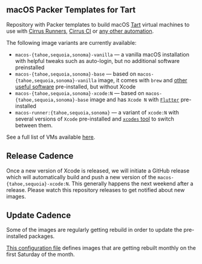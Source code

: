 ## macOS Packer Templates for Tart

Repository with Packer templates to build macOS [Tart](https://tart.run/) virtual machines to use with [Cirrus Runners](https://cirrus-runners.app/),
[Cirrus CI](https://cirrus-ci.org/guide/macOS/) or [any other automation](https://tart.run/integrations/cirrus-cli/).

The following image variants are currently available:

* `macos-{tahoe,sequoia,sonoma}-vanilla` — a vanilla macOS installation with helpful tweaks such as auto-login, but no additional software preinstalled
* `macos-{tahoe,sequoia,sonoma}-base` — based on `macos-{tahoe,sequoia,sonoma}-vanilla` image, it comes with `brew` and [other useful software](https://github.com/cirruslabs/macos-image-templates/blob/main/templates/base.pkr.hcl) pre-installed, but without Xcode
* `macos-{tahoe,sequoia,sonoma}-xcode:N` — based on `macos-{tahoe,sequoia,sonoma}-base` image and has `Xcode N` with [`Flutter`](https://flutter.dev/) pre-installed
* `macos-runner:{tahoe,sequoia,sonoma}` — a variant of `xcode:N` with several versions of `Xcode` pre-installed and [`xcodes` tool](https://github.com/XcodesOrg/xcodes) to switch between them.

See a full list of VMs available [here](https://github.com/orgs/cirruslabs/packages?tab=packages&q=macos-).

## Release Cadence

Once a new version of Xcode is released, we will initiate a GitHub release which will automatically build and push
a new version of the `macos-{tahoe,sequoia}-xcode:N`. This generally happens the next weekend after a release.
Please watch this repository releases to get notified about new images.

## Update Cadence

Some of the images are regularly getting rebuild in order to update the pre-installed packages. 

[This configuration file](.ci/cirrus.release.yml) defines images that are getting rebuilt monthly on the first Saturday of the month.
